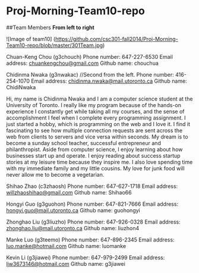 Proj-Morning-Team10-repo
========================

##Team Members
**From left to right**


![Image of team10]
(https://github.com/csc301-fall2014/Proj-Morning-Team10-repo/blob/master/301Team.jpg)


Chuan-Keng Chou (g3chouch)
Phone number: 647-227-6530
Email address: chuankengchou@gmail.com 
Github name: chouchua


Chidinma Nwaka (g3nwakac)  //Second from the left.
Phone number: 416-254-1070
Email address: chidinma.nwaka@mail.utoronto.ca 
Github name: ChidiNwaka

Hi, my name is Chidinma Nwaka and I am a computer science student at the University of Toronto. I really like my program because of the hands-on experience I constantly get while taking all my courses, and the sense of accomplishment I feel when I complete every programming assignment. I just started a hobby, which is programming on the web and I love it. I find it fascinating to see how multiple connection requests are sent across the web from clients to servers and vice versa within seconds. My dream is to become a sunday school teacher, successful entrepreneur and philanthropist. Aside from computer science, I enjoy learning about how businesses start up and operate. I enjoy reading about success startup stories at my leisure time because they inspire me. I also love spending time with my immediate family and my little cousins. My love for junk food will never allow me to become a vegetarian.


Shihao Zhao (c3zhaosh)
Phone number: 647-627-1718
Email address: willzhaoshihao@gmail.com 
Github name: Shihao66


Hongyi Guo (g3guohon)
Phone number: 647-821-7666
Email address: hongyi.guo@mail.utoronto.ca 
Github name: guohongyi


Zhonghao Liu (g3liuzho)
Phone number: 647-926-0328
Email address: zhonghao.liu@mail.utoronto.ca 
Github name: liuzhon4


Manke Luo (g3teemo)
Phone number: 647-896-2345
Email address: luo.manke@hotmail.com 
Github name: luomanke


Kevin Li (g3jiawei)
Phone number: 647-979-2499
Email address: ljw3673146@hotmail.com 
Github name: g3jiawei
